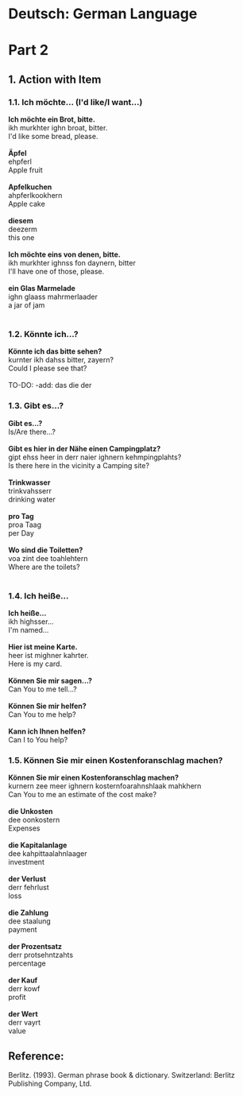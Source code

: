 # Deutsch: German Language

# Part 2

## 1. Action with Item
### 1.1. Ich möchte... (I'd like/I want...)
<b>Ich möchte ein Brot, bitte.</b><br/>
ikh murkhter ighn broat, bitter.<br/>
I'd like some bread, please.<br/>
<br/>
<b>Äpfel</b><br/>
ehpferl<br/>
Apple fruit<br/>
<br/>
<b>Apfelkuchen</b><br/>
ahpferlkookhern<br/>
Apple cake<br/>
<br/>
<b>diesem</b><br/>
deezerm<br/>
this one<br/>
<br/>
<b>Ich möchte eins von denen, bitte.</b><br/>
ikh murkhter ighnss fon daynern, bitter<br/>
I'll have one of those, please.<br/>
<br/>
<b>ein Glas Marmelade</b><br/>
ighn glaass mahrmerlaader<br/>
a jar of jam<br/>
<br/>

### 1.2. Könnte ich...?
<b>Könnte ich das bitte sehen?</b><br/>
kurnter ikh dahss bitter, zayern?<br/>
Could I please see that?<br/>
<br/>
TO-DO: -add: das die der<br/>

### 1.3. Gibt es...?
<b>Gibt es...?</b><br/>
Is/Are there...?<br/>
<br/>
<b>Gibt es hier in der Nähe einen Campingplatz?</b><br/>
gipt ehss heer in derr naier ighnern kehmpingplahts?<br/>
Is there here in the vicinity a Camping site?<br/>
<br/>
<b>Trinkwasser</b><br/>
trinkvahsserr<br/>
drinking water<br/>
<br/>
<b>pro Tag</b><br/>
proa Taag<br/>
per Day<br/>
<br/>
<b>Wo sind die Toiletten?</b><br/>
voa zint dee toahlehtern<br/>
Where are the toilets?<br/>
<br/>

### 1.4. Ich heiße...
<b>Ich heiße...</b><br/>
ikh highsser...<br/>
I'm named...<br/>
<br/>
<b>Hier ist meine Karte.</b><br/>
heer ist mighner kahrter.<br/>
Here is my card.<br/>
<br/>
<b>Können Sie mir sagen...?</b><br/>
Can You to me tell...?<br/>
<br/>
<b>Können Sie mir helfen?</b><br/>
Can You to me help?<br/>
<br/>
<b>Kann ich Ihnen helfen?</b><br/>
Can I to You help?<br/>

### 1.5. Können Sie mir einen Kostenforanschlag machen?
<b>Können Sie mir einen Kostenforanschlag machen?</b><br/>
kurnern zee meer ighnern kosternfoarahnshlaak mahkhern<br/>
Can You to me an estimate of the cost make?<br/>
<br/>
<b>die Unkosten</b><br/>
dee oonkostern<br/>
Expenses<br/>
<br/>
<b>die Kapitalanlage</b><br/>
dee kahpittaalahnlaager<br/>
investment<br/>
<br/>
<b>der Verlust</b><br/>
derr fehrlust<br/>
loss<br/>
<br/>
<b>die Zahlung</b><br/>
dee staalung<br/>
payment<br/>
<br/>
<b>der Prozentsatz</b><br/>
derr protsehntzahts<br/>
percentage<br/>
<br/>
<b>der Kauf</b><br/>
derr kowf<br/>
profit<br/>
<br/>
<b>der Wert</b><br/>
derr vayrt<br/>
value<br/>

## Reference:
Berlitz. (1993). German phrase book & dictionary. Switzerland: Berlitz Publishing Company, Ltd. 
